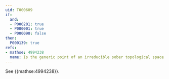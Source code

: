 ```yaml
---
uid: T000609
if:
  and:
  - P000201: true
  - P000001: true
  - P000090: false
then:
  P000139: true
refs:
- mathse: 4994238
  name: Is the generic point of an irreducible sober topological space an isolated point?
---
```


See {{mathse:4994238}}.
